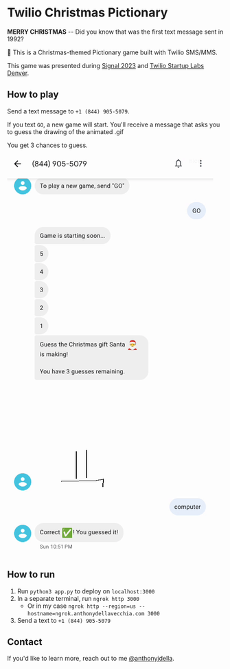 # Twilio Christmas Pictionary


**MERRY CHRISTMAS** -- Did you know that was the first text message sent in 1992?

🎅 This is a Christmas-themed Pictionary game built with Twilio SMS/MMS.

This game was presented during [Signal 2023](https://signal.twilio.com/) and [Twilio Startup Labs Denver](https://tsldenver.splashthat.com/).


## How to play

Send a text message to `+1 (844) 905-5079`.

If you text `GO`, a new game will start.
You'll receive a message that asks you to guess the drawing of the animated .gif

You get 3 chances to guess.

![Playing the game](/gifs/usage.gif)

## How to run

1. Run `python3 app.py` to deploy on `localhost:3000`
2. In a separate terminal, run `ngrok http 3000`
    - Or in my case `ngrok http --region=us --hostname=ngrok.anthonydellavecchia.com 3000`
3. Send a text to `+1 (844) 905-5079`


## Contact
If you'd like to learn more, reach out to me [@anthonyjdella](https://twitter.com/anthonyjdella).